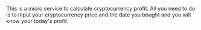 This is a micro service to calculate cryptocurrency profit.
All you need to do is to input your cryptocurrency price and the date you bought and you will know your today's profit.
